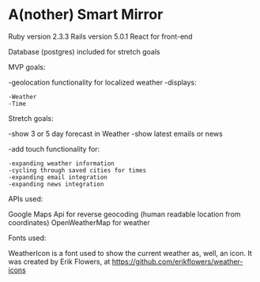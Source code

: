 # A(nother) Smart Mirror

Ruby version 2.3.3
Rails version 5.0.1
React for front-end

Database (postgres) included for stretch goals

MVP goals: 

-geolocation functionality for localized weather
-displays:

    -Weather
    -Time

Stretch goals:

-show 3 or 5 day forecast in Weather
-show latest emails or news

-add touch functionality for:
  
    -expanding weather information
    -cycling through saved cities for times
    -expanding email integration
    -expanding news integration

APIs used: 

Google Maps Api for reverse geocoding (human readable location from coordinates)
OpenWeatherMap for weather

Fonts used:

WeatherIcon is a font used to show the current weather as, well, an icon. It was created by Erik Flowers, at https://github.com/erikflowers/weather-icons